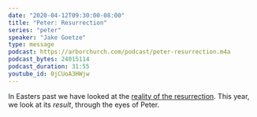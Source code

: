 ```yaml
---
date: "2020-04-12T09:30:00-08:00"
title: "Peter: Resurrection"
series: "peter"
speaker: "Jake Goetze"
type: message
podcast: https://arborchurch.com/podcast/peter-resurrection.m4a
podcast_bytes: 24015114
podcast_duration: 31:55
youtube_id: 0jCUoA3HWjw
---
```


In Easters past we have looked at the [reality of the resurrection](/messages/easter-2017/). This year, we look at its *result*, through the eyes of Peter. 
